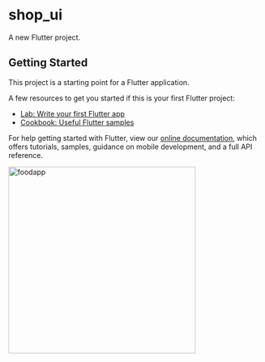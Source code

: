 # shop_ui

A new Flutter project.

## Getting Started

This project is a starting point for a Flutter application.

A few resources to get you started if this is your first Flutter project:

- [Lab: Write your first Flutter app](https://flutter.dev/docs/get-started/codelab)
- [Cookbook: Useful Flutter samples](https://flutter.dev/docs/cookbook)

For help getting started with Flutter, view our
[online documentation](https://flutter.dev/docs), which offers tutorials,
samples, guidance on mobile development, and a full API reference.

<img width="369" alt="foodapp" src="https://user-images.githubusercontent.com/81261912/150213626-aa7e973b-586d-4e78-a28f-172edba062fe.PNG">
